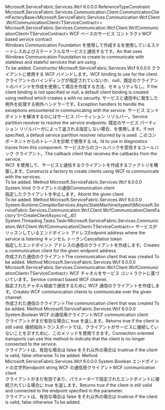 <Type Name="WcfCommunicationClientFactory&lt;TServiceContract&gt;" FullName="Microsoft.ServiceFabric.Services.Communication.Wcf.Client.WcfCommunicationClientFactory&lt;TServiceContract&gt;">
  <TypeSignature Language="C#" Value="public class WcfCommunicationClientFactory&lt;TServiceContract&gt; : Microsoft.ServiceFabric.Services.Communication.Client.CommunicationClientFactoryBase&lt;Microsoft.ServiceFabric.Services.Communication.Wcf.Client.WcfCommunicationClient&lt;TServiceContract&gt;&gt; where TServiceContract : class" />
  <TypeSignature Language="ILAsm" Value=".class public auto ansi beforefieldinit WcfCommunicationClientFactory`1&lt;class TServiceContract&gt; extends Microsoft.ServiceFabric.Services.Communication.Client.CommunicationClientFactoryBase`1&lt;class Microsoft.ServiceFabric.Services.Communication.Wcf.Client.WcfCommunicationClient`1&lt;!TServiceContract&gt;&gt;" />
  <TypeSignature Language="DocId" Value="T:Microsoft.ServiceFabric.Services.Communication.Wcf.Client.WcfCommunicationClientFactory`1" />
  <TypeSignature Language="VB.NET" Value="Public Class WcfCommunicationClientFactory(Of TServiceContract)&#xA;Inherits CommunicationClientFactoryBase(Of WcfCommunicationClient(Of TServiceContract))" />
  <TypeSignature Language="F#" Value="type WcfCommunicationClientFactory&lt;'ServiceContract (requires 'ServiceContract : null)&gt; = class&#xA;    inherit CommunicationClientFactoryBase&lt;WcfCommunicationClient&lt;'ServiceContract&gt;&gt;" />
  <AssemblyInfo>
    <AssemblyName>Microsoft.ServiceFabric.Services.Wcf</AssemblyName>
    <AssemblyVersion>6.0.0.0</AssemblyVersion>
  </AssemblyInfo>
  <TypeParameters>
    <TypeParameter Name="TServiceContract">
      <Constraints>
        <ParameterAttribute>ReferenceTypeConstraint</ParameterAttribute>
      </Constraints>
    </TypeParameter>
  </TypeParameters>
  <Base>
    <BaseTypeName>Microsoft.ServiceFabric.Services.Communication.Client.CommunicationClientFactoryBase&lt;Microsoft.ServiceFabric.Services.Communication.Wcf.Client.WcfCommunicationClient&lt;TServiceContract&gt;&gt;</BaseTypeName>
    <BaseTypeArguments>
      <BaseTypeArgument TypeParamName="!0">Microsoft.ServiceFabric.Services.Communication.Wcf.Client.WcfCommunicationClient&lt;TServiceContract&gt;</BaseTypeArgument>
    </BaseTypeArguments>
  </Base>
  <Interfaces />
  <Docs>
    <typeparam name="TServiceContract"><span data-ttu-id="5d1c1-101">WCF ベースのサービス コントラクト</span><span class="sxs-lookup"><span data-stu-id="5d1c1-101">WCF based service contract</span></span></typeparam>
    <summary>
            <span data-ttu-id="5d1c1-102"><see cref="T:Microsoft.ServiceFabric.Services.Communication.Client.ICommunicationClientFactory`1" /> Windows Communication Foundation を使用して作成する<see cref="T:Microsoft.ServiceFabric.Services.Communication.Wcf.Client.WcfCommunicationClient`1" />を使用しているステートレスおよびステートフルなサービスと通信する<see cref="T:Microsoft.ServiceFabric.Services.Communication.Wcf.Runtime.WcfCommunicationListener`1" />です。</span><span class="sxs-lookup"><span data-stu-id="5d1c1-102">An <see cref="T:Microsoft.ServiceFabric.Services.Communication.Client.ICommunicationClientFactory`1" /> that uses Windows Communication Foundation to create <see cref="T:Microsoft.ServiceFabric.Services.Communication.Wcf.Client.WcfCommunicationClient`1" /> to communicate with stateless and stateful services that are using <see cref="T:Microsoft.ServiceFabric.Services.Communication.Wcf.Runtime.WcfCommunicationListener`1" />.</span></span>
            </summary>
    <remarks>To be added.</remarks>
  </Docs>
  <Members>
    <Member MemberName=".ctor">
      <MemberSignature Language="C#" Value="public WcfCommunicationClientFactory (System.ServiceModel.Channels.Binding clientBinding = null, System.Collections.Generic.IEnumerable&lt;Microsoft.ServiceFabric.Services.Communication.Client.IExceptionHandler&gt; exceptionHandlers = null, Microsoft.ServiceFabric.Services.Client.IServicePartitionResolver servicePartitionResolver = null, string traceId = null, object callback = null);" />
      <MemberSignature Language="ILAsm" Value=".method public hidebysig specialname rtspecialname instance void .ctor(class System.ServiceModel.Channels.Binding clientBinding, class System.Collections.Generic.IEnumerable`1&lt;class Microsoft.ServiceFabric.Services.Communication.Client.IExceptionHandler&gt; exceptionHandlers, class Microsoft.ServiceFabric.Services.Client.IServicePartitionResolver servicePartitionResolver, string traceId, object callback) cil managed" />
      <MemberSignature Language="DocId" Value="M:Microsoft.ServiceFabric.Services.Communication.Wcf.Client.WcfCommunicationClientFactory`1.#ctor(System.ServiceModel.Channels.Binding,System.Collections.Generic.IEnumerable{Microsoft.ServiceFabric.Services.Communication.Client.IExceptionHandler},Microsoft.ServiceFabric.Services.Client.IServicePartitionResolver,System.String,System.Object)" />
      <MemberSignature Language="VB.NET" Value="Public Sub New (Optional clientBinding As Binding = null, Optional exceptionHandlers As IEnumerable(Of IExceptionHandler) = null, Optional servicePartitionResolver As IServicePartitionResolver = null, Optional traceId As String = null, Optional callback As Object = null)" />
      <MemberSignature Language="F#" Value="new Microsoft.ServiceFabric.Services.Communication.Wcf.Client.WcfCommunicationClientFactory&lt;'ServiceContract (requires 'ServiceContract : null)&gt; : System.ServiceModel.Channels.Binding * seq&lt;Microsoft.ServiceFabric.Services.Communication.Client.IExceptionHandler&gt; * Microsoft.ServiceFabric.Services.Client.IServicePartitionResolver * string * obj -&gt; Microsoft.ServiceFabric.Services.Communication.Wcf.Client.WcfCommunicationClientFactory&lt;'ServiceContract (requires 'ServiceContract : null)&gt;" Usage="new Microsoft.ServiceFabric.Services.Communication.Wcf.Client.WcfCommunicationClientFactory&lt;'ServiceContract (requires 'ServiceContract : null)&gt; (clientBinding, exceptionHandlers, servicePartitionResolver, traceId, callback)" />
      <MemberType>Constructor</MemberType>
      <AssemblyInfo>
        <AssemblyName>Microsoft.ServiceFabric.Services.Wcf</AssemblyName>
        <AssemblyVersion>6.0.0.0</AssemblyVersion>
      </AssemblyInfo>
      <Parameters>
        <Parameter Name="clientBinding" Type="System.ServiceModel.Channels.Binding" />
        <Parameter Name="exceptionHandlers" Type="System.Collections.Generic.IEnumerable&lt;Microsoft.ServiceFabric.Services.Communication.Client.IExceptionHandler&gt;" />
        <Parameter Name="servicePartitionResolver" Type="Microsoft.ServiceFabric.Services.Client.IServicePartitionResolver" />
        <Parameter Name="traceId" Type="System.String" />
        <Parameter Name="callback" Type="System.Object" />
      </Parameters>
      <Docs>
        <param name="clientBinding">
                <span data-ttu-id="5d1c1-103">クライアントに使用する WCF バインドします。</span><span class="sxs-lookup"><span data-stu-id="5d1c1-103">WCF binding to use for the client.</span></span> <span data-ttu-id="5d1c1-104">クライアントのバインディングが指定されていないか、null、既定のクライアントのバインドを作成を使用して場合<see cref="M:Microsoft.ServiceFabric.Services.Communication.Wcf.WcfUtility.CreateTcpClientBinding(System.Int64,System.TimeSpan,System.TimeSpan)" />を作成する方法、<see cref="T:System.ServiceModel.NetTcpBinding" />セキュリティなし。</span><span class="sxs-lookup"><span data-stu-id="5d1c1-104">If the client binding is not specified or null, a default client binding is created using <see cref="M:Microsoft.ServiceFabric.Services.Communication.Wcf.WcfUtility.CreateTcpClientBinding(System.Int64,System.TimeSpan,System.TimeSpan)" /> method which creates a <see cref="T:System.ServiceModel.NetTcpBinding" /> with no security.</span></span>
                </param>
        <param name="exceptionHandlers">
                <span data-ttu-id="5d1c1-105">サービスと通信中に発生した例外を処理する例外ハンドラーです。</span><span class="sxs-lookup"><span data-stu-id="5d1c1-105">Exception handlers to handle the exceptions encountered in communicating with the service.</span></span>
            </param>
        <param name="servicePartitionResolver">
                <span data-ttu-id="5d1c1-106">サービス エンドポイントを解決するのにはサービス パーティション リゾルバー。</span><span class="sxs-lookup"><span data-stu-id="5d1c1-106">Service partition resolver to resolve the service endpoints.</span></span> <span data-ttu-id="5d1c1-107">既定のサービス パーティション リゾルバーがによって返される指定しない場合、<see cref="M:Microsoft.ServiceFabric.Services.Client.ServicePartitionResolver.GetDefault" />を使用します。</span><span class="sxs-lookup"><span data-stu-id="5d1c1-107">If not specified, a default service partition resolver returned by <see cref="M:Microsoft.ServiceFabric.Services.Client.ServicePartitionResolver.GetDefault" /> is used.</span></span>
                </param>
        <param name="traceId">
                <span data-ttu-id="5d1c1-108">このコンポーネントからのトレースを診断で使用する id。</span><span class="sxs-lookup"><span data-stu-id="5d1c1-108">Id to use in diagnostics traces from this component.</span></span>
            </param>
        <param name="callback">
                <span data-ttu-id="5d1c1-109">サービスからのコールバックを受信するコールバック クライアント。</span><span class="sxs-lookup"><span data-stu-id="5d1c1-109">The callback client that receives the callbacks from the service.</span></span>
            </param>
        <summary>
            <span data-ttu-id="5d1c1-110">WCF を使用して、サービスと通信するクライアントを作成するファクトリを構築します。</span><span class="sxs-lookup"><span data-stu-id="5d1c1-110">Constructs a factory to create clients using WCF to communicate with the services.</span></span>
            </summary>
        <remarks>To be added.</remarks>
      </Docs>
    </Member>
    <Member MemberName="AbortClient">
      <MemberSignature Language="C#" Value="protected override void AbortClient (Microsoft.ServiceFabric.Services.Communication.Wcf.Client.WcfCommunicationClient&lt;TServiceContract&gt; client);" />
      <MemberSignature Language="ILAsm" Value=".method familyhidebysig virtual instance void AbortClient(class Microsoft.ServiceFabric.Services.Communication.Wcf.Client.WcfCommunicationClient`1&lt;!TServiceContract&gt; client) cil managed" />
      <MemberSignature Language="DocId" Value="M:Microsoft.ServiceFabric.Services.Communication.Wcf.Client.WcfCommunicationClientFactory`1.AbortClient(Microsoft.ServiceFabric.Services.Communication.Wcf.Client.WcfCommunicationClient{`0})" />
      <MemberSignature Language="VB.NET" Value="Protected Overrides Sub AbortClient (client As WcfCommunicationClient(Of TServiceContract))" />
      <MemberSignature Language="F#" Value="override this.AbortClient : Microsoft.ServiceFabric.Services.Communication.Wcf.Client.WcfCommunicationClient&lt;'ServiceContract (requires 'ServiceContract : null)&gt; -&gt; unit" Usage="wcfCommunicationClientFactory.AbortClient client" />
      <MemberType>Method</MemberType>
      <AssemblyInfo>
        <AssemblyName>Microsoft.ServiceFabric.Services.Wcf</AssemblyName>
        <AssemblyVersion>6.0.0.0</AssemblyVersion>
      </AssemblyInfo>
      <ReturnValue>
        <ReturnType>System.Void</ReturnType>
      </ReturnValue>
      <Parameters>
        <Parameter Name="client" Type="Microsoft.ServiceFabric.Services.Communication.Wcf.Client.WcfCommunicationClient&lt;TServiceContract&gt;" />
      </Parameters>
      <Docs>
        <param name="client"><span data-ttu-id="5d1c1-111">クライアントの通信</span><span class="sxs-lookup"><span data-stu-id="5d1c1-111">Communication client</span></span></param>
        <summary>
            <span data-ttu-id="5d1c1-112">指定したクライアントを中止します。</span><span class="sxs-lookup"><span data-stu-id="5d1c1-112">Aborts the given client</span></span>
            </summary>
        <remarks>To be added.</remarks>
      </Docs>
    </Member>
    <Member MemberName="CreateClientAsync">
      <MemberSignature Language="C#" Value="protected override System.Threading.Tasks.Task&lt;Microsoft.ServiceFabric.Services.Communication.Wcf.Client.WcfCommunicationClient&lt;TServiceContract&gt;&gt; CreateClientAsync (string endpoint, System.Threading.CancellationToken cancellationToken);" />
      <MemberSignature Language="ILAsm" Value=".method familyhidebysig virtual instance class System.Threading.Tasks.Task`1&lt;class Microsoft.ServiceFabric.Services.Communication.Wcf.Client.WcfCommunicationClient`1&lt;!TServiceContract&gt;&gt; CreateClientAsync(string endpoint, valuetype System.Threading.CancellationToken cancellationToken) cil managed" />
      <MemberSignature Language="DocId" Value="M:Microsoft.ServiceFabric.Services.Communication.Wcf.Client.WcfCommunicationClientFactory`1.CreateClientAsync(System.String,System.Threading.CancellationToken)" />
      <MemberSignature Language="F#" Value="override this.CreateClientAsync : string * System.Threading.CancellationToken -&gt; System.Threading.Tasks.Task&lt;Microsoft.ServiceFabric.Services.Communication.Wcf.Client.WcfCommunicationClient&lt;'ServiceContract&gt;&gt;" Usage="wcfCommunicationClientFactory.CreateClientAsync (endpoint, cancellationToken)" />
      <MemberType>Method</MemberType>
      <AssemblyInfo>
        <AssemblyName>Microsoft.ServiceFabric.Services.Wcf</AssemblyName>
        <AssemblyVersion>6.0.0.0</AssemblyVersion>
      </AssemblyInfo>
      <Attributes>
        <Attribute>
          <AttributeName>System.Runtime.CompilerServices.AsyncStateMachine(typeof(Microsoft.ServiceFabric.Services.Communication.Wcf.Client.WcfCommunicationClientFactory`1/&lt;CreateClientAsync&gt;d__4))</AttributeName>
        </Attribute>
      </Attributes>
      <ReturnValue>
        <ReturnType>System.Threading.Tasks.Task&lt;Microsoft.ServiceFabric.Services.Communication.Wcf.Client.WcfCommunicationClient&lt;TServiceContract&gt;&gt;</ReturnType>
      </ReturnValue>
      <Parameters>
        <Parameter Name="endpoint" Type="System.String" />
        <Parameter Name="cancellationToken" Type="System.Threading.CancellationToken" />
      </Parameters>
      <Docs>
        <param name="endpoint"><span data-ttu-id="5d1c1-113">サービスがリッスンしているエンドポイント アドレス</span><span class="sxs-lookup"><span data-stu-id="5d1c1-113">Endpoint address where the service is listening</span></span></param>
        <param name="cancellationToken"><span data-ttu-id="5d1c1-114">キャンセル トークン</span><span class="sxs-lookup"><span data-stu-id="5d1c1-114">Cancellation token</span></span></param>
        <summary>
            <span data-ttu-id="5d1c1-115">指定したエンドポイント アドレスの通信のクライアントを作成します。</span><span class="sxs-lookup"><span data-stu-id="5d1c1-115">Creates a communication client for the given endpoint address.</span></span>
            </summary>
        <returns><span data-ttu-id="5d1c1-116">作成された通信のクライアント</span><span class="sxs-lookup"><span data-stu-id="5d1c1-116">The communication client that was created</span></span></returns>
        <remarks>To be added.</remarks>
      </Docs>
    </Member>
    <Member MemberName="CreateWcfCommunicationClient">
      <MemberSignature Language="C#" Value="protected virtual Microsoft.ServiceFabric.Services.Communication.Wcf.Client.WcfCommunicationClient&lt;TServiceContract&gt; CreateWcfCommunicationClient (TServiceContract channel);" />
      <MemberSignature Language="ILAsm" Value=".method familyhidebysig newslot virtual instance class Microsoft.ServiceFabric.Services.Communication.Wcf.Client.WcfCommunicationClient`1&lt;!TServiceContract&gt; CreateWcfCommunicationClient(!TServiceContract channel) cil managed" />
      <MemberSignature Language="DocId" Value="M:Microsoft.ServiceFabric.Services.Communication.Wcf.Client.WcfCommunicationClientFactory`1.CreateWcfCommunicationClient(`0)" />
      <MemberSignature Language="VB.NET" Value="Protected Overridable Function CreateWcfCommunicationClient (channel As TServiceContract) As WcfCommunicationClient(Of TServiceContract)" />
      <MemberSignature Language="F#" Value="abstract member CreateWcfCommunicationClient : 'ServiceContract -&gt; Microsoft.ServiceFabric.Services.Communication.Wcf.Client.WcfCommunicationClient&lt;'ServiceContract (requires 'ServiceContract : null)&gt;&#xA;override this.CreateWcfCommunicationClient : 'ServiceContract -&gt; Microsoft.ServiceFabric.Services.Communication.Wcf.Client.WcfCommunicationClient&lt;'ServiceContract (requires 'ServiceContract : null)&gt;" Usage="wcfCommunicationClientFactory.CreateWcfCommunicationClient channel" />
      <MemberType>Method</MemberType>
      <AssemblyInfo>
        <AssemblyName>Microsoft.ServiceFabric.Services.Wcf</AssemblyName>
        <AssemblyVersion>6.0.0.0</AssemblyVersion>
      </AssemblyInfo>
      <ReturnValue>
        <ReturnType>Microsoft.ServiceFabric.Services.Communication.Wcf.Client.WcfCommunicationClient&lt;TServiceContract&gt;</ReturnType>
      </ReturnValue>
      <Parameters>
        <Parameter Name="channel" Type="TServiceContract" />
      </Parameters>
      <Docs>
        <param name="channel"><span data-ttu-id="5d1c1-117">WCF チャネルをサービス コントラクトに基づいています。</span><span class="sxs-lookup"><span data-stu-id="5d1c1-117">Service contract based WCF channel.</span></span></param>
        <summary>
            <span data-ttu-id="5d1c1-118">指定されたチャネル経由で通信するために WCF 通信のクライアントを作成します。</span><span class="sxs-lookup"><span data-stu-id="5d1c1-118">Creates WCF communication clients to communicate over the given channel.</span></span>
            </summary>
        <returns><span data-ttu-id="5d1c1-119">作成された通信のクライアント</span><span class="sxs-lookup"><span data-stu-id="5d1c1-119">The communication client that was created</span></span></returns>
        <remarks>To be added.</remarks>
      </Docs>
    </Member>
    <Member MemberName="ValidateClient">
      <MemberSignature Language="C#" Value="protected override bool ValidateClient (Microsoft.ServiceFabric.Services.Communication.Wcf.Client.WcfCommunicationClient&lt;TServiceContract&gt; client);" />
      <MemberSignature Language="ILAsm" Value=".method familyhidebysig virtual instance bool ValidateClient(class Microsoft.ServiceFabric.Services.Communication.Wcf.Client.WcfCommunicationClient`1&lt;!TServiceContract&gt; client) cil managed" />
      <MemberSignature Language="DocId" Value="M:Microsoft.ServiceFabric.Services.Communication.Wcf.Client.WcfCommunicationClientFactory`1.ValidateClient(Microsoft.ServiceFabric.Services.Communication.Wcf.Client.WcfCommunicationClient{`0})" />
      <MemberSignature Language="VB.NET" Value="Protected Overrides Function ValidateClient (client As WcfCommunicationClient(Of TServiceContract)) As Boolean" />
      <MemberSignature Language="F#" Value="override this.ValidateClient : Microsoft.ServiceFabric.Services.Communication.Wcf.Client.WcfCommunicationClient&lt;'ServiceContract (requires 'ServiceContract : null)&gt; -&gt; bool" Usage="wcfCommunicationClientFactory.ValidateClient client" />
      <MemberType>Method</MemberType>
      <AssemblyInfo>
        <AssemblyName>Microsoft.ServiceFabric.Services.Wcf</AssemblyName>
        <AssemblyVersion>6.0.0.0</AssemblyVersion>
      </AssemblyInfo>
      <ReturnValue>
        <ReturnType>System.Boolean</ReturnType>
      </ReturnValue>
      <Parameters>
        <Parameter Name="client" Type="Microsoft.ServiceFabric.Services.Communication.Wcf.Client.WcfCommunicationClient&lt;TServiceContract&gt;" />
      </Parameters>
      <Docs>
        <param name="client"><span data-ttu-id="5d1c1-120">WCF の通信用クライアント</span><span class="sxs-lookup"><span data-stu-id="5d1c1-120">WCF communication client</span></span></param>
        <summary>
            <span data-ttu-id="5d1c1-121">クライアントがまだ有効な場合に true を返します。</span><span class="sxs-lookup"><span data-stu-id="5d1c1-121">Returns true if the client is still valid.</span></span> <span data-ttu-id="5d1c1-122">接続指向トランスポートでは、クライアントがサービスに接続していないことを示すために、このメソッドを使用できます。</span><span class="sxs-lookup"><span data-stu-id="5d1c1-122">Connection oriented transports can use this method to indicate that the client is no longer connected to the service.</span></span>
            </summary>
        <returns><span data-ttu-id="5d1c1-123">クライアントは、有効な場合は false をそれ以外の場合は true</span><span class="sxs-lookup"><span data-stu-id="5d1c1-123">true if the client is valid, false otherwise</span></span></returns>
        <remarks>To be added.</remarks>
      </Docs>
    </Member>
    <Member MemberName="ValidateClient">
      <MemberSignature Language="C#" Value="protected override bool ValidateClient (string endpoint, Microsoft.ServiceFabric.Services.Communication.Wcf.Client.WcfCommunicationClient&lt;TServiceContract&gt; client);" />
      <MemberSignature Language="ILAsm" Value=".method familyhidebysig virtual instance bool ValidateClient(string endpoint, class Microsoft.ServiceFabric.Services.Communication.Wcf.Client.WcfCommunicationClient`1&lt;!TServiceContract&gt; client) cil managed" />
      <MemberSignature Language="DocId" Value="M:Microsoft.ServiceFabric.Services.Communication.Wcf.Client.WcfCommunicationClientFactory`1.ValidateClient(System.String,Microsoft.ServiceFabric.Services.Communication.Wcf.Client.WcfCommunicationClient{`0})" />
      <MemberSignature Language="VB.NET" Value="Protected Overrides Function ValidateClient (endpoint As String, client As WcfCommunicationClient(Of TServiceContract)) As Boolean" />
      <MemberSignature Language="F#" Value="override this.ValidateClient : string * Microsoft.ServiceFabric.Services.Communication.Wcf.Client.WcfCommunicationClient&lt;'ServiceContract (requires 'ServiceContract : null)&gt; -&gt; bool" Usage="wcfCommunicationClientFactory.ValidateClient (endpoint, client)" />
      <MemberType>Method</MemberType>
      <AssemblyInfo>
        <AssemblyName>Microsoft.ServiceFabric.Services.Wcf</AssemblyName>
        <AssemblyVersion>6.0.0.0</AssemblyVersion>
      </AssemblyInfo>
      <ReturnValue>
        <ReturnType>System.Boolean</ReturnType>
      </ReturnValue>
      <Parameters>
        <Parameter Name="endpoint" Type="System.String" />
        <Parameter Name="client" Type="Microsoft.ServiceFabric.Services.Communication.Wcf.Client.WcfCommunicationClient&lt;TServiceContract&gt;" />
      </Parameters>
      <Docs>
        <param name="endpoint"><span data-ttu-id="5d1c1-124">エンドポイントの文字列</span><span class="sxs-lookup"><span data-stu-id="5d1c1-124">endpoint string</span></span></param>
        <param name="client"><span data-ttu-id="5d1c1-125">WCF の通信用クライアント</span><span class="sxs-lookup"><span data-stu-id="5d1c1-125">WCF communication client</span></span></param>
        <summary>
            <span data-ttu-id="5d1c1-126">クライアントがまだ有効であり、パラメーターで指定されたエンドポイントに接続されている場合に true を返します。</span><span class="sxs-lookup"><span data-stu-id="5d1c1-126">Returns true if the client is still valid and connected to the endpoint specified in the parameter.</span></span>
            </summary>
        <returns><span data-ttu-id="5d1c1-127">クライアントは、有効な場合は false をそれ以外の場合は true</span><span class="sxs-lookup"><span data-stu-id="5d1c1-127">true if the client is valid, false otherwise</span></span></returns>
        <remarks>To be added.</remarks>
      </Docs>
    </Member>
  </Members>
</Type>